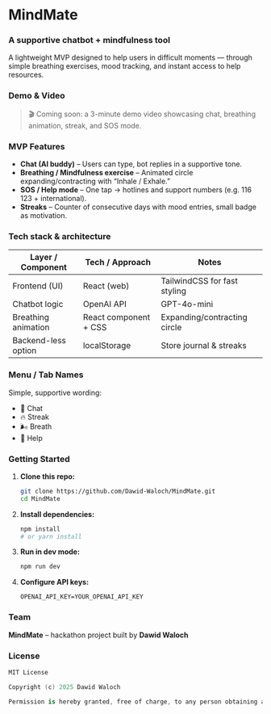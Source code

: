 
# MindMate

### A supportive chatbot + mindfulness tool
A lightweight MVP designed to help users in difficult moments — through simple breathing exercises, mood tracking, and instant access to help resources.

### Demo & Video
> 🎬 Coming soon: a 3-minute demo video showcasing chat, breathing animation, streak, and SOS mode.

### MVP Features
- **Chat (AI buddy)** – Users can type, bot replies in a supportive tone.  
- **Breathing / Mindfulness exercise** – Animated circle expanding/contracting with “Inhale / Exhale.”  
- **SOS / Help mode** – One tap → hotlines and support numbers (e.g. 116 123 + international).  
- **Streaks** – Counter of consecutive days with mood entries, small badge as motivation.  

### Tech stack & architecture
| Layer / Component   | Tech / Approach                      | Notes                                                     |
| ------------------- | ------------------------------------ | --------------------------------------------------------- |
| Frontend (UI)       | React (web)                          | TailwindCSS for fast styling                              |
| Chatbot logic       | OpenAI API                           | GPT-4o-mini                                               |
| Breathing animation | React component + CSS                | Expanding/contracting circle                              |
| Backend-less option | localStorage                         | Store journal & streaks                                   |

### Menu / Tab Names
Simple, supportive wording:
- 💬 Chat
- 🔥 Streak
- 🌬️ Breath
- 🚨 Help

### Getting Started
1. **Clone this repo:**
 
    ```bash
    git clone https://github.com/Dawid-Waloch/MindMate.git
    cd MindMate
    ```
    
2. **Install dependencies:**
 
    ```bash
    npm install
    # or yarn install
    ```
    
3. **Run in dev mode:**

    ```bash
    npm run dev
    ```
   
4. **Configure API keys:**

    ```env
    OPENAI_API_KEY=YOUR_OPENAI_API_KEY
    ```

### Team
**MindMate** – hackathon project built by **Dawid Waloch**

### License
```swift
MIT License

Copyright (c) 2025 Dawid Waloch

Permission is hereby granted, free of charge, to any person obtaining a copy...
```
